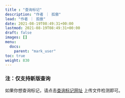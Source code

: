 ```yaml
---
title : "查询标记"
description: "作者 ｜ 孤傲"
lead: "作者 ｜ 孤傲"
date: 2021-08-19T08:49:31+00:00
lastmod: 2021-08-19T08:49:31+00:00
draft: false 
images: []
menu:
  docs:
    parent: "mark_user"
toc: true
weight: 830
---
```


### 注：仅支持新版查询

如果你想查询标记，请点击[查询标记网址](https://skininfo.gushao.club/) 上传文件检测即可。
